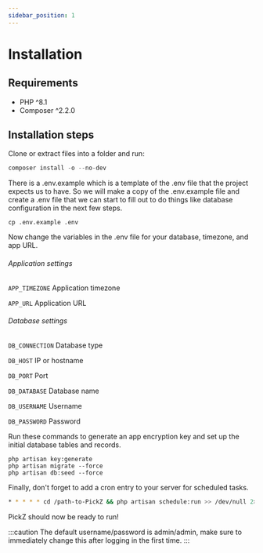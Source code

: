 ```yaml
---
sidebar_position: 1
---
```


# Installation

## Requirements

* PHP ^8.1
* Composer ^2.2.0

## Installation steps

Clone or extract files into a folder and run:

```s
composer install -o --no-dev
```

There is a .env.example which is a template of the .env file that the project expects us to have.
So we will make a copy of the .env.example file and create a .env file that we can start to fill out to do things like database configuration in the next few steps.

```
cp .env.example .env
```

Now change the variables in the .env file for your database, timezone, and app URL.

###### Application settings
`APP_TIMEZONE` Application timezone

`APP_URL` Application URL

###### Database settings
`DB_CONNECTION` Database type

`DB_HOST` IP or hostname

`DB_PORT` Port

`DB_DATABASE` Database name

`DB_USERNAME` Username

`DB_PASSWORD` Password

Run these commands to generate an app encryption key and set up the initial database tables and records.

```
php artisan key:generate
php artisan migrate --force
php artisan db:seed --force
```

Finally, don't forget to add a cron entry to your server for scheduled tasks.

```bash
* * * * * cd /path-to-PickZ && php artisan schedule:run >> /dev/null 2>&1
```

PickZ should now be ready to run!

:::caution
The default username/password is admin/admin, make sure to immediately change this after logging in the first time.
:::

